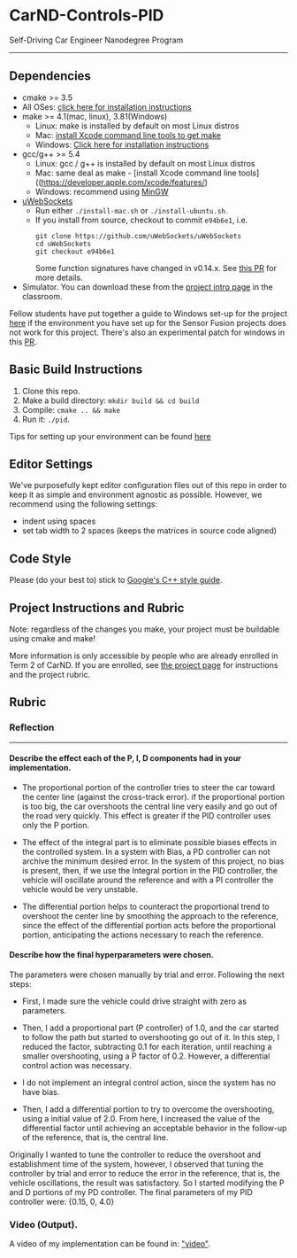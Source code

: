 # CarND-Controls-PID
Self-Driving Car Engineer Nanodegree Program

---

## Dependencies

* cmake >= 3.5
 * All OSes: [click here for installation instructions](https://cmake.org/install/)
* make >= 4.1(mac, linux), 3.81(Windows)
  * Linux: make is installed by default on most Linux distros
  * Mac: [install Xcode command line tools to get make](https://developer.apple.com/xcode/features/)
  * Windows: [Click here for installation instructions](http://gnuwin32.sourceforge.net/packages/make.htm)
* gcc/g++ >= 5.4
  * Linux: gcc / g++ is installed by default on most Linux distros
  * Mac: same deal as make - [install Xcode command line tools]((https://developer.apple.com/xcode/features/)
  * Windows: recommend using [MinGW](http://www.mingw.org/)
* [uWebSockets](https://github.com/uWebSockets/uWebSockets)
  * Run either `./install-mac.sh` or `./install-ubuntu.sh`.
  * If you install from source, checkout to commit `e94b6e1`, i.e.
    ```
    git clone https://github.com/uWebSockets/uWebSockets 
    cd uWebSockets
    git checkout e94b6e1
    ```
    Some function signatures have changed in v0.14.x. See [this PR](https://github.com/udacity/CarND-MPC-Project/pull/3) for more details.
* Simulator. You can download these from the [project intro page](https://github.com/udacity/self-driving-car-sim/releases) in the classroom.

Fellow students have put together a guide to Windows set-up for the project [here](https://s3-us-west-1.amazonaws.com/udacity-selfdrivingcar/files/Kidnapped_Vehicle_Windows_Setup.pdf) if the environment you have set up for the Sensor Fusion projects does not work for this project. There's also an experimental patch for windows in this [PR](https://github.com/udacity/CarND-PID-Control-Project/pull/3).

## Basic Build Instructions

1. Clone this repo.
2. Make a build directory: `mkdir build && cd build`
3. Compile: `cmake .. && make`
4. Run it: `./pid`. 

Tips for setting up your environment can be found [here](https://classroom.udacity.com/nanodegrees/nd013/parts/40f38239-66b6-46ec-ae68-03afd8a601c8/modules/0949fca6-b379-42af-a919-ee50aa304e6a/lessons/f758c44c-5e40-4e01-93b5-1a82aa4e044f/concepts/23d376c7-0195-4276-bdf0-e02f1f3c665d)

## Editor Settings

We've purposefully kept editor configuration files out of this repo in order to
keep it as simple and environment agnostic as possible. However, we recommend
using the following settings:

* indent using spaces
* set tab width to 2 spaces (keeps the matrices in source code aligned)

## Code Style

Please (do your best to) stick to [Google's C++ style guide](https://google.github.io/styleguide/cppguide.html).

## Project Instructions and Rubric

Note: regardless of the changes you make, your project must be buildable using
cmake and make!

More information is only accessible by people who are already enrolled in Term 2
of CarND. If you are enrolled, see [the project page](https://classroom.udacity.com/nanodegrees/nd013/parts/40f38239-66b6-46ec-ae68-03afd8a601c8/modules/f1820894-8322-4bb3-81aa-b26b3c6dcbaf/lessons/e8235395-22dd-4b87-88e0-d108c5e5bbf4/concepts/6a4d8d42-6a04-4aa6-b284-1697c0fd6562)
for instructions and the project rubric.

## Rubric
### Reflection
___
#### Describe the effect each of the P, I, D components had in your implementation.


- The proportional portion of the controller tries to steer the car toward the center line (against the cross-track error). if the proportional portion is too big, the car overshoots the central line very easily and go out of the road very quickly. This effect is greater if the PID controller uses only the P portion.

- The effect of the integral part is to eliminate possible biases effects in the controlled system. In a system with Bias, a PD controller can not archive the minimum desired error. In the system of this project, no bias is present, then, if we use the Integral portion in the PID controller, the vehicle will oscillate around the reference and with a PI controller the vehicle would be very unstable.

- The differential portion helps to counteract the proportional trend to overshoot the center line by smoothing the approach to the reference, since the effect of the differential portion acts before the proportional portion, anticipating the actions necessary to reach the reference.


#### Describe how the final hyperparameters were chosen.
The parameters were chosen manually by trial and error. Following the next steps:

- First, I made sure the vehicle could drive straight with zero as parameters. 

- Then, I add a proportional part (P controller) of 1.0, and the car started to follow the path but started to overshooting go out of it. In this step, I reduced the factor, subtracting 0.1 for each iteration, until reaching a smaller overshooting, using a P factor of 0.2. However, a differential control action was necessary.

- I do not implement an integral control action, since the system has no have bias.

- Then, I add a differential portion to try to overcome the overshooting, using a initial value of 2.0. From here, I increased the value of the differential factor until achieving an acceptable behavior in the follow-up of the reference, that is, the central line.

Originally I wanted to tune the controller to reduce the overshoot and establishment time of the system, however, I observed that tuning the controller by trial and error to reduce the error in the reference, that is, the vehicle oscillations, the result was satisfactory. So I started modifying the P and D portions of my PD controller. The final parameters of my PID controller were: {0.15, 0, 4.0}

### Video (Output).
A video of my implementation can be found in: ["video"](https://youtu.be/hxZUbpUaZEU).

